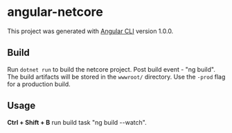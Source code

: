 # angular-netcore

This project was generated with [Angular CLI](https://github.com/angular/angular-cli) version 1.0.0.

## Build

Run `dotnet run` to build the netcore project. Post build event - "ng build". The build artifacts will be stored in the `wwwroot/` directory. Use the `-prod` flag for a production build.

## Usage

<b>Ctrl + Shift + B</b> run build task "ng build --watch".

